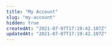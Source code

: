 ```yaml
---
title: "My Account"
slug: "my-account"
hidden: true
createdAt: "2021-07-07T17:19:42.107Z"
updatedAt: "2021-07-07T17:19:42.107Z"
---
```

